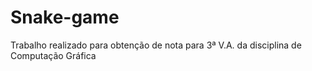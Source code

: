 # Snake-game
Trabalho realizado para obtenção de nota para 3ª V.A. da disciplina de Computação Gráfica
